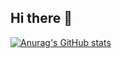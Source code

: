 ## Hi there 👋

[![Anurag's GitHub stats](https://github-readme-stats.vercel.app/api?username=Gewinum)](https://github.com/anuraghazra/github-readme-stats)

<!--
**Gewinum/Gewinum** is a ✨ _special_ ✨ repository because its `README.md` (this file) appears on your GitHub profile.

Here are some ideas to get you started:

- 🔭 I’m currently working on ...
- 🌱 I’m currently learning ...
- 👯 I’m looking to collaborate on ...
- 🤔 I’m looking for help with ...
- 💬 Ask me about ...
- 📫 How to reach me: ...
- 😄 Pronouns: ...
- ⚡ Fun fact: ...
-->
